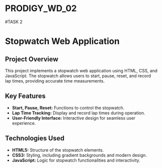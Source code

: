 # PRODIGY_WD_02
#TASK 2
# Stopwatch Web Application

## Project Overview
This project implements a stopwatch web application using HTML, CSS, and JavaScript. The stopwatch allows users to start, pause, reset, and record lap times, providing accurate time measurements.

## Key Features
- **Start, Pause, Reset:** Functions to control the stopwatch.
- **Lap Time Tracking:** Display and record lap times during operation.
- **User-Friendly Interface:** Interactive design for seamless user experience.

## Technologies Used
- **HTML5:** Structure of the stopwatch elements.
- **CSS3:** Styling, including gradient backgrounds and modern design.
- **JavaScript:** Logic for stopwatch functionalities and interactivity.

